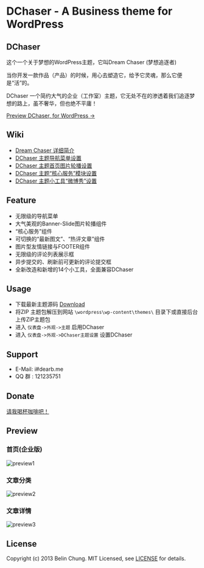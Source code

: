 DChaser - A Business theme for WordPress
=======

## DChaser

这个一个关于梦想的WordPress主题，它叫Dream Chaser (梦想追逐者)

当你开发一款作品（产品）的时候，用心去塑造它，给予它灵魂，那么它便是“活”的。

DChaser 一个简约大气的企业（工作室）主题，它无处不在的渗透着我们追逐梦想的路上，虽不奢华，但也绝不平庸！

[Preview DChaser, for WordPress →](http://dchaser.dearb.me)

## Wiki

*  [Dream Chaser 详细简介](http://dearb.me/archive/2013-12-21/about-wordpress-theme-dchaser/)
*  [DChaser 主题导航菜单设置](http://dearb.me/archive/2013-12-21/setting-main-menu-on-dchaser/)
*  [DChaser 主题首页图片轮播设置](http://dearb.me/archive/2013-12-21/setting-slide-banner-on-dchaser/)
*  [DChaser 主题“核心服务”模块设置](http://dearb.me/archive/2013-12-21/setting-main-server-on-dchaser/)
*  [DChaser 主题小工具“微博秀”设置](http://dearb.me/archive/2013-12-21/setting-weibo-show-on-dchaser/)

## Feature

*  无限级的导航菜单
*  大气美观的Banner-Slide图片轮播组件
*  “核心服务”组件
*  可切换的“最新图文”、“热评文章”组件
*  图片型友情链接与FOOTER组件
*  无限级的评论列表展示框
*  异步提交的、刷新前可更新的评论提交框
*  全新改造和新增的14个小工具，全面兼容DChaser

## Usage

*  下载最新主题源码 [Download](https://github.com/BelinChung/DChaser/archive/master.zip)
*  将ZIP 主题包解压到网站 ``\wordpress\wp-content\themes\`` 目录下或直接后台上传ZIP主题包
*  进入 ``仪表盘->外观->主题`` 启用DChaser
*  进入 ``仪表盘->外观->DChaser主题设置`` 设置DChaser

## Support

*  E-Mail: i#dearb.me
*  QQ 群 : 121235751

## Donate

[请我喝杯咖啡吧！](http://me.alipay.com/belin)

## Preview

### 首页(企业版)

![preview1](http://dearb.u.qiniudn.com/2013-12-21_150715.png)

### 文章分类

![preview2](http://dearb.u.qiniudn.com/2013-12-21_150818.png)

### 文章详情

![preview3](http://dearb.u.qiniudn.com/2013-12-21_150754.png)

## License

Copyright (c) 2013 Belin Chung. MIT Licensed, see [LICENSE] for details.

[LICENSE]: https://github.com/BelinChung/DChaser/blob/master/LICENSE.md

